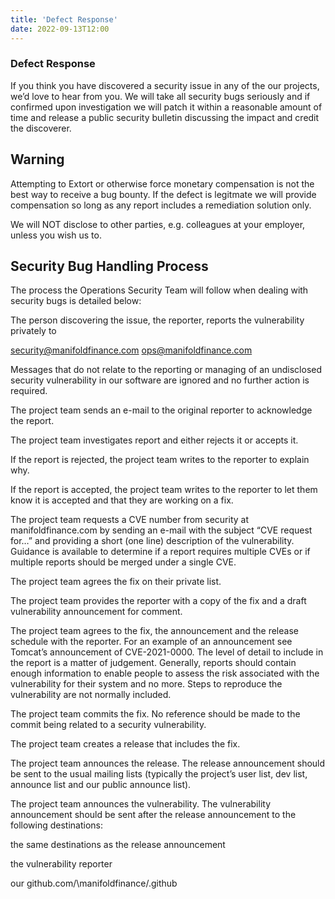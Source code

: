 ```yaml
---
title: 'Defect Response'
date: 2022-09-13T12:00
---
```



### Defect Response
If you think you have discovered a security issue in any of the our projects, we’d love to hear from you. We will take all security bugs seriously and if confirmed upon investigation we will patch it within a reasonable amount of time and release a public security bulletin discussing the impact and credit the discoverer.

## Warning
Attempting to Extort or otherwise force monetary compensation is not the best way to receive a bug bounty. If the defect is legitmate we will provide compensation so long as any report includes a remediation solution only.

We will NOT disclose to other parties, e.g. colleagues at your employer, unless you wish us to.

## Security Bug Handling Process
The process the Operations Security Team will follow when dealing with security bugs is detailed below:

The person discovering the issue, the reporter, reports the vulnerability privately to

security@manifoldfinance.com ops@manifoldfinance.com

Messages that do not relate to the reporting or managing of an undisclosed security vulnerability in our software are ignored and no further action is required.

The project team sends an e-mail to the original reporter to acknowledge the report.

The project team investigates report and either rejects it or accepts it.

If the report is rejected, the project team writes to the reporter to explain why.

If the report is accepted, the project team writes to the reporter to let them know it is accepted and that they are working on a fix.

The project team requests a CVE number from security at manifoldfinance.com by sending an e-mail with the subject “CVE request for…” and providing a short (one line) description of the vulnerability. Guidance is available to determine if a report requires multiple CVEs or if multiple reports should be merged under a single CVE.

The project team agrees the fix on their private list.

The project team provides the reporter with a copy of the fix and a draft vulnerability announcement for comment.

The project team agrees to the fix, the announcement and the release schedule with the reporter. For an example of an announcement see Tomcat’s announcement of CVE-2021-0000. The level of detail to include in the report is a matter of judgement. Generally, reports should contain enough information to enable people to assess the risk associated with the vulnerability for their system and no more. Steps to reproduce the vulnerability are not normally included.

The project team commits the fix. No reference should be made to the commit being related to a security vulnerability.

The project team creates a release that includes the fix.

The project team announces the release. The release announcement should be sent to the usual mailing lists (typically the project’s user list, dev list, announce list and our public announce list).

The project team announces the vulnerability. The vulnerability announcement should be sent after the release announcement to the following destinations:

the same destinations as the release announcement

the vulnerability reporter

our github.com/\manifoldfinance/.github